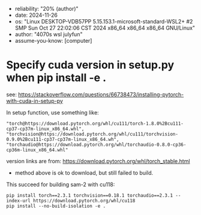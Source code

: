 - reliability: "20% (author)"
- date: 2024-11-26
- os: "Linux DESKTOP-VDB57PP 5.15.153.1-microsoft-standard-WSL2+ #2 SMP Sun Oct 27 22:02:06 CST 2024 x86_64 x86_64 x86_64 GNU/Linux"
- author: "4070s wsl julyfun"
- assume-you-know: [computer]

# Specify cuda version in setup.py when pip install -e .

see: https://stackoverflow.com/questions/66738473/installing-pytorch-with-cuda-in-setup-py

In setup function, use something like:

```
"torch@https://download.pytorch.org/whl/cu111/torch-1.8.0%2Bcu111-cp37-cp37m-linux_x86_64.whl",
"torchvision@https://download.pytorch.org/whl/cu111/torchvision-0.9.0%2Bcu111-cp37-cp37m-linux_x86_64.wh",
"torchaudio@https://download.pytorch.org/whl/torchaudio-0.8.0-cp36-cp36m-linux_x86_64.whl"
```

version links are from: https://download.pytorch.org/whl/torch_stable.html

- method above is ok to download, but still failed to build.

This succeed for building sam-2 with cu118:

```
pip install torch==2.3.1 torchvision==0.18.1 torchaudio==2.3.1 --index-url https://download.pytorch.org/whl/cu118
pip install --no-build-isolation -e .
```

